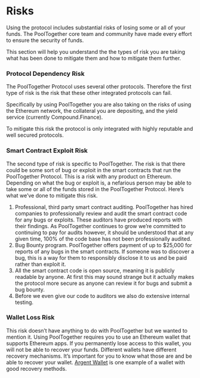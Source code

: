 # Risks

Using the protocol includes substantial risks of losing some or all of your funds. The PoolTogether core team and community have made every effort to ensure the security of funds.

This section will help you understand the the types of risk you are taking what has been done to mitigate them and how to mitigate them further. 

### Protocol Dependency Risk  <a id="a908"></a>

The PoolTogether Protocol uses several other protocols. Therefore the first type of risk is the risk that these other integrated protocols can fail.

Specifically by using PoolTogether you are also taking on the risks of using the Ethereum network, the collateral you are depositing, and the yield service \(currently Compound.Finance\).

To mitigate this risk the protocol is only integrated with highly reputable and well secured protocols.  

### Smart Contract Exploit Risk <a id="a908"></a>

The second type of risk is specific to PoolTogether. The risk is that there could be some sort of bug or exploit in the smart contracts that run the PoolTogether Protocol. This is a risk with any product on Ethereum. Depending on what the bug or exploit is, a nefarious person may be able to take some or all of the funds stored in the PoolTogether Protocol. Here’s what we’ve done to mitigate this risk.

1. Professional, third party smart contract auditing. PoolTogether has hired companies to professionally review and audit the smart contract code for any bugs or exploits. These auditors have produced reports with their findings. As PoolTogether continues to grow we’re committed to continuing to pay for audits however, it should be understood that at any given time, 100% of the code base has not been professionally audited. 
2. Bug Bounty program. PoolTogether offers payment of up to $25,000 for reports of any bugs in the smart contracts. If someone was to discover a bug, this is a way for them to responsibly disclose it to us and be paid rather than exploit it.
3. All the smart contract code is open source, meaning it is publicly readable by anyone. At first this may sound strange but it actually makes the protocol more secure as anyone can review it for bugs and submit a bug bounty.
4. Before we even give our code to auditors we also do extensive internal testing.

### Wallet Loss Risk <a id="e5cb"></a>

This risk doesn’t have anything to do with PoolTogether but we wanted to mention it. Using PoolTogether requires you to use an Ethereum wallet that supports Ethereum apps. If you permanently lose access to this wallet, you will not be able to recover your funds. Different wallets have different recovery mechanisms. It’s important for you to know what those are and be able to recover your wallet. [Argent Wallet](https://www.argent.xyz/) is one example of a wallet with good recovery methods.

